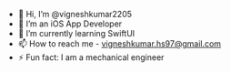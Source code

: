 - 👋 Hi, I’m @vigneshkumar2205
- 👀 I’m an iOS App Developer
- 🌱 I’m currently learning SwiftUI
- 📫 How to reach me - vigneshkumar.hs97@gmail.com
- ⚡ Fun fact: I am a mechanical engineer

<!---
vigneshkumar2205/vigneshkumar2205 is a ✨ special ✨ repository because its `README.md` (this file) appears on your GitHub profile.
You can click the Preview link to take a look at your changes.
--->
